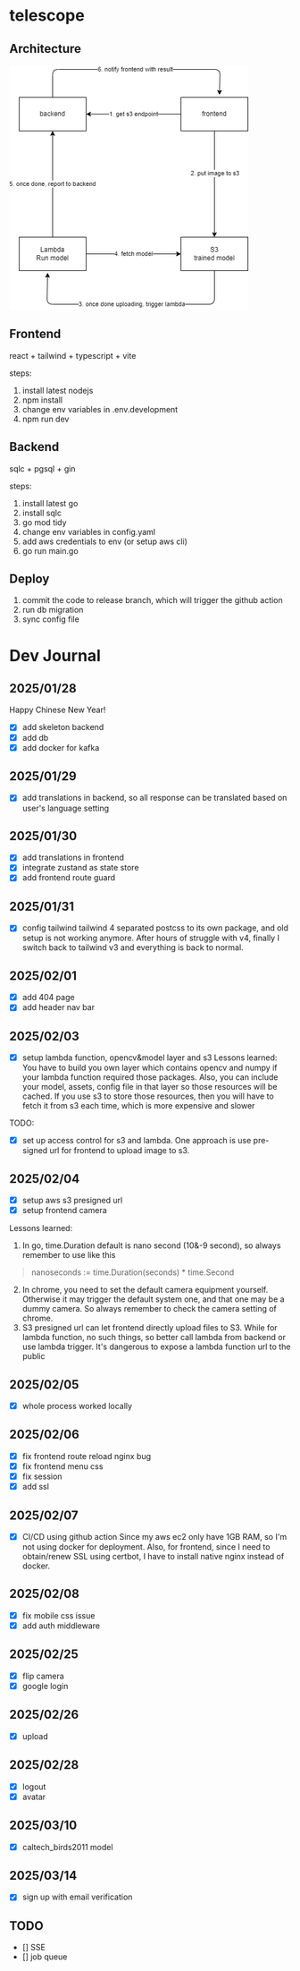 # telescope

## Architecture
![Architecture](architecture.drawio.png)

## Frontend
react + tailwind + typescript + vite

steps:
1. install latest nodejs
2. npm install
3. change env variables in .env.development
4. npm run dev

## Backend
sqlc + pgsql + gin

steps:
1. install latest go
2. install sqlc
3. go mod tidy
4. change env variables in config.yaml
5. add aws credentials to env (or setup aws cli)
6. go run main.go

## Deploy
1. commit the code to release branch, which will trigger the github action
2. run db migration
3. sync config file

# Dev Journal
## 2025/01/28
Happy Chinese New Year!
- [x] add skeleton backend
- [x] add db
- [x] add docker for kafka

## 2025/01/29
- [x] add translations in backend, so all response can be translated based on user's language setting

## 2025/01/30
- [x] add translations in frontend
- [x] integrate zustand as state store
- [x] add frontend route guard

## 2025/01/31
- [x] config tailwind
tailwind 4 separated postcss to its own package, and old setup is not working anymore. After hours of struggle with v4, finally I switch back to tailwind v3 and everything is back to normal.

## 2025/02/01
- [x] add 404 page
- [x] add header nav bar

## 2025/02/03
- [x] setup lambda function, opencv&model layer and s3
Lessons learned:
You have to build you own layer which contains opencv and numpy if your lambda function required those packages. Also, you can include your model, assets, config file in that layer so those resources will be cached. If you use s3 to store those resources, then you will have to fetch it from s3 each time, which is more expensive and slower

TODO:
- [x] set up access control for s3 and lambda. One approach is use pre-signed url for frontend to upload image to s3.


## 2025/02/04
- [x] setup aws s3 presigned url
- [x] setup frontend camera

Lessons learned:
1. In go, time.Duration default is nano second (10&-9 second), so always remember to use like this
> nanoseconds := time.Duration(seconds) * time.Second
2. In chrome, you need to set the default camera equipment yourself. Otherwise it may trigger the default system one, and that one may be a dummy camera. So always remember to check the camera setting of chrome.
3. S3 presigned url can let frontend directly upload files to S3. While for lambda function, no such things, so better call lambda from backend or use lambda trigger. It's dangerous to expose a lambda function url to the public

## 2025/02/05
- [x] whole process worked locally


## 2025/02/06
- [x] fix frontend route reload nginx bug
- [x] fix frontend menu css
- [x] fix session
- [x] add ssl

## 2025/02/07
- [x] CI/CD using github action
Since my aws ec2 only have 1GB RAM, so I'm not using docker for deployment. Also, for frontend, since I need to obtain/renew SSL using certbot, I have to install native nginx instead of docker.

## 2025/02/08
- [x] fix mobile css issue
- [x] add auth middleware

## 2025/02/25
- [x] flip camera
- [x] google login

## 2025/02/26
- [x] upload

## 2025/02/28
- [x] logout
- [x] avatar

## 2025/03/10
- [x] caltech_birds2011 model

## 2025/03/14
- [x] sign up with email verification

## TODO
- [] SSE
- [] job queue
